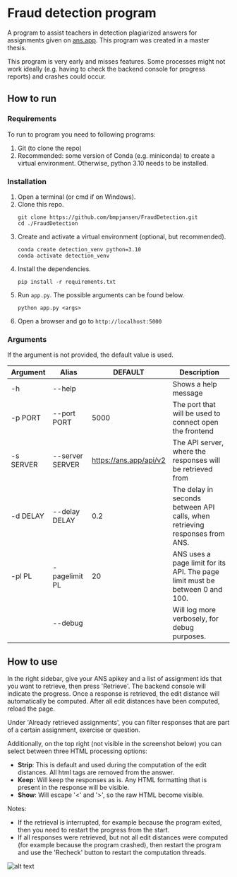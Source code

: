 # Fraud detection program
A program to assist teachers in detection plagiarized answers for assignments given on [ans.app](https://www.ans.app/). 
This program was created in a master thesis.

This program is very early and misses features. 
Some processes might not work ideally (e.g. having to check the backend console for progress reports)
and crashes could occur.

## How to run
### Requirements
To run to program you need to following programs:
1. Git (to clone the repo)
2. Recommended: some version of Conda (e.g. miniconda) to create a virtual environment. Otherwise, python 3.10 needs to be installed.

### Installation
1. Open a terminal (or cmd if on Windows).
2. Clone this repo.
    ```
    git clone https://github.com/bmpjansen/FraudDetection.git
    cd ./FraudDetection
    ```
3. Create and activate a virtual environment (optional, but recommended).
    ```
    conda create detection_venv python=3.10
    conda activate detection_venv
    ```
4. Install the dependencies.
    ```
    pip install -r requirements.txt
    ```
5. Run ``app.py``. The possible arguments can be found below.
   ```
   python app.py <args>
   ```
6. Open a browser and go to ``http://localhost:5000``

### Arguments
If the argument is not provided, the default value is used.

| **Argument** | **Alias**       | **DEFAULT**            | **Description**                                                              |
|--------------|-----------------|------------------------|------------------------------------------------------------------------------|
| -h           | --help          |                        | Shows a help message                                                         |
| -p PORT      | --port PORT     | 5000                   | The port that will be used to connect open the frontend                      |
| -s SERVER    | --server SERVER | https://ans.app/api/v2 | The API server, where the responses will be retrieved from                   |
| -d DELAY     | --delay DELAY   | 0.2                    | The delay in seconds between API calls, when retrieving responses from ANS.  |
| -pl PL       | -pagelimit PL   | 20                     | ANS uses a page limit for its API. The page limit must be between 0 and 100. |
|              | --debug         |                        | Will log more verbosely, for debug purposes.                                 |


## How to use
In the right sidebar, give your ANS apikey and a list of assignment ids that you want to retrieve, then press 'Retrieve'.
The backend console will indicate the progress. Once a response is retrieved, the edit distance will automatically be computed.
After all edit distances have been computed, reload the page. 

Under 'Already retrieved assignments', you can filter responses that are part of a certain assignment, exercise or question.

Additionally, on the top right (not visible in the screenshot below) you can select between three HTML processing options:
- **Strip**: This is default and used during the computation of the edit distances. All html tags are removed from the answer.
- **Keep**: Will keep the responses as is. Any HTML formatting that is present in the response will be visible.
- **Show**: Will escape '<' and '>', so the raw HTML become visible.

Notes:
- If the retrieval is interrupted, for example because the program exited, then you need to restart the progress from the start.
- If all responses were retrieved, but not all edit distances were computed (for example because the program crashed), then restart the program and use the 'Recheck' button to restart the computation threads.

![alt text](Frontend.png "Frontend")

